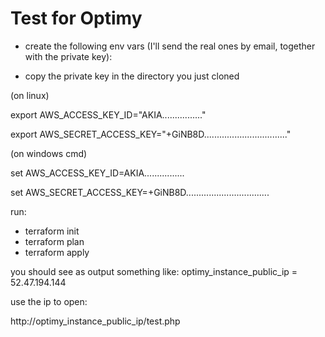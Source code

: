 # Test for Optimy

- create the following env vars (I'll send the real ones by email, together with the private key):

- copy the private key in the directory you just cloned

(on linux)

export AWS_ACCESS_KEY_ID="AKIA................"

export AWS_SECRET_ACCESS_KEY="+GiNB8D................................."

(on windows cmd)

set AWS_ACCESS_KEY_ID=AKIA................

set AWS_SECRET_ACCESS_KEY=+GiNB8D.................................

run:

- terraform init
- terraform plan
- terraform apply

you should see as output something like:
optimy_instance_public_ip = 52.47.194.144

use the ip to open:

http://optimy_instance_public_ip/test.php
